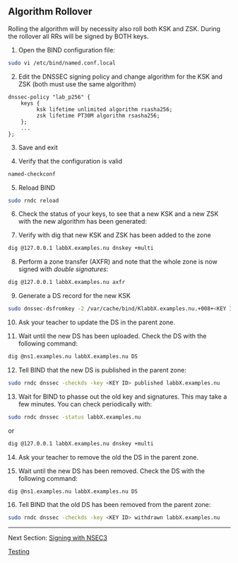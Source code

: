 ## Algorithm Rollover

Rolling the algorithm will by necessity also roll both KSK and ZSK. During the rollover all RRs will be signed by BOTH keys.

1. Open the BIND configuration file:
```bash
sudo vi /etc/bind/named.conf.local
```


2. Edit the DNSSEC signing policy and change algorithm for the KSK and ZSK (both must use the same algorithm)

```
dnssec-policy "lab_p256" {
    keys {
         ksk lifetime unlimited algorithm rsasha256;
         zsk lifetime PT30M algorithm rsasha256;
    };
    ...
};
```


3. Save and exit


4. Verify that the configuration is valid
```bash
named-checkconf
```


5. Reload BIND
```bash
sudo rndc reload
```

6. Check the status of your keys, to see that a new KSK and a new ZSK with the new algorithm has been generated:


7. Verify with dig that new KSK and ZSK has been added to the zone 

```bash
dig @127.0.0.1 labbX.examples.nu dnskey +multi
```


8. Perform a zone transfer (AXFR) and note that the whole zone is now signed with *double signatures*:
```bash
dig @127.0.0.1 labbX.examples.nu axfr
```


9. Generate a DS record for the new KSK 
```bash
sudo dnssec-dsfromkey -2 /var/cache/bind/KlabbX.examples.nu.+008+<KEY ID>.key
```


10. Ask your teacher to update the DS in the parent zone.


11. Wait until the new DS has been uploaded. Check the DS with the following command:
```bash
dig @ns1.examples.nu labbX.examples.nu DS
```


12. Tell BIND that the new DS is published in the parent zone:
```bash
sudo rndc dnssec -checkds -key <KEY ID> published labbX.examples.nu
```


13. Wait for BIND to phasse out the old key and signatures. This may take a few minutes. You can check periodically with:
```bash
sudo rndc dnssec -status labbX.examples.nu
```
or
```bash
dig @127.0.0.1 labbX.examples.nu dnskey +multi
```


14. Ask your teacher to remove the old the DS in the parent zone.


15. Wait until the new DS has been removed. Check the DS with the following command:
```bash
dig @ns1.examples.nu labbX.examples.nu DS
```

16. Tell BIND that the old DS has been removed from the parent zone:
```bash
sudo rndc dnssec -checkds -key <KEY ID> withdrawn labbX.examples.nu
```

---
Next Section: [Signing with NSEC3](BIND-NSEC3.md)

[Testing](testing.md)